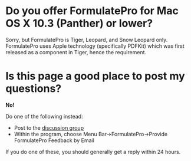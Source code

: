 # Do you offer FormulatePro for Mac OS X 10.3 (Panther) or lower? #

Sorry, but FormulatePro is Tiger, Leopard, and Snow Leopard only. FormulatePro uses Apple technology (specifically PDFKit) which was first released as a component in Tiger, hence the requirement.

# Is this page a good place to post my questions? #

**No!**

Do one of the following instead:
  * Post to the [discussion group](http://groups.google.com/group/formulatepro)
  * Within the program, choose Menu Bar->FormulatePro->Provide FormulatePro Feedback by Email

If you do one of these, you should generally get a reply within 24 hours.